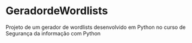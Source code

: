 # GeradordeWordlists
Projeto de um gerador de wordlists desenvolvido em Python no curso de Segurança da informação com Python
